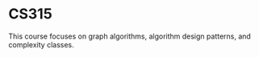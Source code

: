 # CS315
This course focuses on graph algorithms, algorithm design patterns, and complexity classes.
